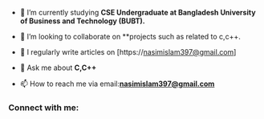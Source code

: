 
- 🌱 I’m currently studying **CSE Undergraduate at Bangladesh University of Business and Technology (BUBT).**

- 👯 I’m looking to collaborate on **projects such as related to c,c++.
- 📝 I regularly write articles on [https://nasimislam397@gmail.com]

- 💬 Ask me about **C,C++**

- 📫 How to reach me via email:**nasimislam397@gmail.com**

<h3 align="left">Connect with me:</h3>

<p align="left">
